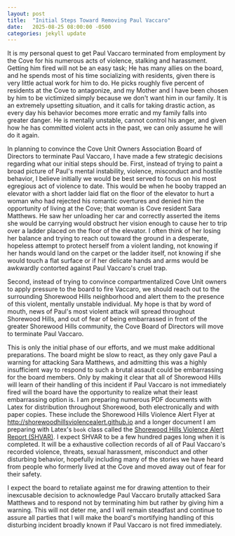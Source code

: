 ```yaml
---
layout: post
title:  "Initial Steps Toward Removing Paul Vaccaro"
date:   2025-08-25 08:00:00 -0500
categories: jekyll update
---
```

It is my personal quest to get Paul Vaccaro terminated from employment by the Cove for his numerous acts of violence, stalking and harassment. Getting him fired will not be an easy task; He has many allies on the board, and he spends most of his time socializing with residents, given there is very little actual work for him to do. He picks roughly five percent of residents at the Cove to antagonize, and my Mother and I have been chosen by him to be victimized simply because we don't want him in our family. It is an extremely upsetting situation, and it calls for taking drastic action, as every day his behavior becomes more erratic and my family falls into greater danger. He is mentally unstable, cannot control his anger, and given how he has committed violent acts in the past, we can only assume he will do it again.


In planning to convince the Cove Unit Owners Association Board of Directors to terminate Paul Vaccaro, I have made a few strategic decisions regarding what our initial steps should be. First, instead of trying to paint a broad picture of Paul's mental instability, violence, misconduct and hostile behavior, I believe initially we would be best served to focus on his most egregious act of violence to date. This would be when he booby trapped an elevator with a short ladder laid flat on the floor of the elevator to hurt a woman who had rejected his romantic overtures and denied him the opportunity of living at the Cove; that woman is Cove resident Sara Matthews. He saw her unloading her car and correctly asserted the items she would be carrying would obstruct her vision enough to cause her to trip over a ladder placed on the floor of the elevator. I often think of her losing her balance and trying to reach out toward the ground in a desperate, hopeless attempt to protect herself from a violent landing, not knowing if her hands would land on the carpet or the ladder itself, not knowing if she would touch a flat surface or if her delicate hands and arms would be awkwardly contorted against Paul Vaccaro's cruel trap.


Second, instead of trying to convince compartmentalized Cove Unit owners to apply pressure to the board to fire Vaccaro, we should reach out to the surrounding Shorewood Hills neighborhood and alert them to the presence of this violent, mentally unstable individual. My hope is that by word of mouth, news of Paul's most violent attack will spread throughout Shorewood Hills, and out of fear of being embarrassed in front of the greater Shorewood Hills community, the Cove Board of Directors will move to terminate Paul Vaccaro.


This is only the initial phase of our efforts, and we must make additional preparations. The board might be slow to react, as they only gave Paul a warning for attacking Sara Matthews, and admitting this was a highly insufficient way to respond to such a brutal assault could be embarrassing for the board members. Only by making it clear that all of Shorewood Hills will learn of their handling of this incident if Paul Vaccaro is not immediately fired will the board have the opportunity to realize what their least embarrassing option is. I am preparing numerous PDF documents with Latex for distribution throughout Shorewood, both electronically and with paper copies. These include the Shorewood Hills Violence Alert Flyer at <http://shorewoodhillsviolencealert.github.io> and a longer document I am preparing with Latex's `book` class called the [Shorewood Hills Violence Alert Report (SHVAR)](https://github.com/qtleeq/Shorewood-Hills-Violence-Alert-Report). I expect SHVAR to be a few hundred pages long when it is completed. It will be a exhaustive collection records of all of Paul Vaccaro's recorded violence, threats, sexual harassment, misconduct and other disturbing behavior, hopefully including many of the stories we have heard from people who formerly lived at the Cove and moved away out of fear for their safety.


I expect the board to retaliate against me for drawing attention to their inexcusable decision to acknowledge Paul Vaccaro brutally attacked Sara Matthews and to respond not by terminating him but rather by giving him a warning. This will not deter me, and I will remain steadfast and continue to assure all parties that I will make the board's mortifying handling of this disturbing incident broadly known if Paul Vaccaro is not fired immediately.